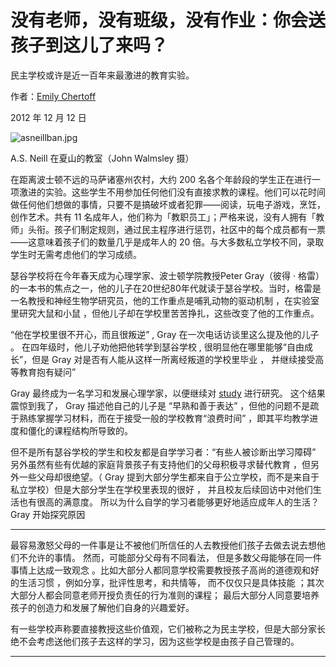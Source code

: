# 没有老师，没有班级，没有作业：你会送孩子到这儿了来吗？

民主学校或许是近一百年来最激进的教育实验。

作者：[Emily Chertoff](https://www.theatlantic.com/author/emily-chertoff/)

2012 年 12 月 12 日

![asneillban.jpg](https://cdn.theatlantic.com/media/mt/national/asneillban.jpg)

A.S. Neill 在夏山的教室（John Walmsley 摄）

在距离波士顿不远的马萨诸塞州农村，大约 200 名各个年龄段的学生正在进行一项激进的实验。这些学生不用参加任何他们没有直接求教的课程。他们可以花时间做任何他们想做的事情，只要不是搞破坏或者犯罪——阅读，玩电子游戏，烹饪，创作艺术。共有 11 名成年人，他们称为「教职员工」；严格来说，没有人拥有「教师」头衔。孩子们制定规则，通过民主程序进行惩罚，社区中的每个成员都有一票——这意味着孩子们的数量几乎是成年人的 20 倍。与大多数私立学校不同，录取学生时无需考虑他们的学习成绩。

瑟谷学校将在今年春天成为心理学家、波士顿学院教授Peter Gray（彼得 · 格雷）的一本书的焦点之一，他的儿子在20世纪80年代就读于瑟谷学校。当时，格雷是一名教授和神经生物学研究员，他的工作重点是哺乳动物的驱动机制 ，在实验室里研究大鼠和小鼠 ，但他儿子却在学校里苦苦挣扎，这些改变了他的工作重点。

“他在学校里很不开心，而且很叛逆” , Gray 在一次电话访谈里这么提及他的儿子 。 在四年级时，他儿子劝他把他转学到瑟谷学校  , 很明显他在哪里能够“自由成长”，但是 Gray 对是否有人能从这样一所离经叛道的学校里毕业 ， 并继续接受高等教育抱有疑问”

Gray 最终成为一名学习和发展心理学家，以便继续对  [study](http://www.jstor.org/stable/1084948) 进行研究。 这个结果震惊到我了， Gray 描述他自己的儿子是 “早熟和善于表达” ，但他的问题不是疏于熟练掌握学习材料，而在于接受一般的学校教育“浪费时间” ，即其平均教学进度和僵化的课程结构所导致的。

但不是所有瑟谷学校的学生和校友都是自学学习者：“有些人被诊断出学习障碍” 另外虽然有些有优越的家庭背景孩子有支持他们的父母积极寻求替代教育 ，但另外一些父母却很绝望。（ Gray 提到大部分学生都来自于公立学校，而不是来自于私立学校）但是大部分学生在学校里表现的很好 ， 并且校友后续回访中对他们生活也有很高的满意度。  所以为什么自学的学习者能够更好地适应成年人的生活？ Gray 开始探究原因

***

最容易激怒父母的一件事是让不被他们所信任的人去教授他们孩子去做去说去想他们不允许的事情。 然而，可能部分父母有不同看法， 但是多数父母能够在同一件事情上达成一致观念 。比如大部分人都同意学校需要教授孩子高尚的道德观和好的生活习惯 ，例如分享，批评性思考，和共情等， 而不仅仅只是具体技能 ；其次大部分人都会同意老师开授负责任的行为准则的课程； 最后大部分人同意要培养孩子的创造力和发展了解他们自身的兴趣爱好。

有一些学校声称要直接教授这些价值观，它们被称之为民主学校，但是大部分家长绝不会考虑送他们孩子去这样的学习，因为这些学校是由孩子自己管理的。

***